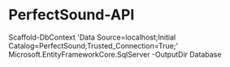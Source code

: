 # PerfectSound-API

Scaffold-DbContext 'Data Source=localhost;Initial Catalog=PerfectSound;Trusted_Connection=True;' Microsoft.EntityFrameworkCore.SqlServer -OutputDir Database
